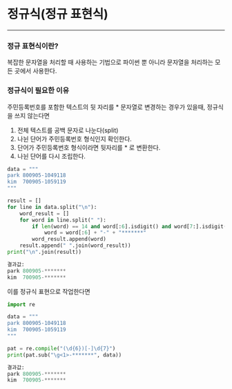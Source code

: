 # 정규식(정규 표현식)

------

### 정규 표현식이란? 

복잡한 문자열을 처리할 때 사용하는 기법으로 파이썬 뿐 아니라 문자열을 처리하는 모든 곳에서 사용한다. 

### 정규식이 필요한 이유

주민등록번호를 포함한 텍스트의 뒷 자리를 * 문자열로 변경하는 경우가 있을때, 정규식을 쓰지 않는다면

1. 전체 텍스트를 공백 문자로 나눈다(split)
2. 나뉜 단어가 주민등록번호 형식인지 확인한다.
3. 단어가 주민등록번호 형식이라면 뒷자리를 * 로 변환한다.
4. 나뉜 단어를 다시 조립한다.

```python
data = """
park 800905-1049118
kim  700905-1059119
"""

result = []
for line in data.split("\n"):
    word_result = []
    for word in line.split(" "):
        if len(word) == 14 and word[:6].isdigit() and word[7:].isdigit():
            word = word[:6] + "-" + "*******"
        word_result.append(word)
    result.append(" ".join(word_result))
print("\n".join(result))
```

```python
결과값:
park 800905-*******
kim  700905-*******
```

이를 정규식 표현으로 작업한다면

```python
import re 

data = """
park 800905-1049118
kim  700905-1059119
"""

pat = re.compile("(\d{6})[-]\d{7}")
print(pat.sub("\g<1>-*******", data))
```

```python
결과값:
park 800905-*******
kim  700905-*******
```

